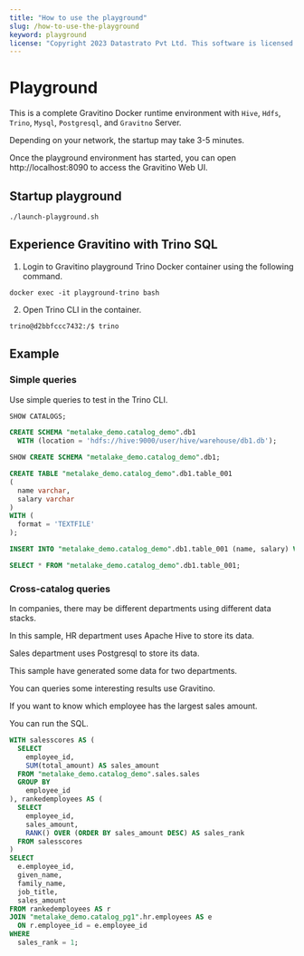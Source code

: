 ```yaml
---
title: "How to use the playground"
slug: /how-to-use-the-playground
keyword: playground
license: "Copyright 2023 Datastrato Pvt Ltd. This software is licensed under the Apache License version 2."
---
```


# Playground

This is a complete Gravitino Docker runtime environment with `Hive`, `Hdfs`, `Trino`, `Mysql`, `Postgresql`, and `Gravitno` Server.

Depending on your network, the startup may take 3-5 minutes.

Once the playground environment has started, you can open http://localhost:8090 to access the Gravitino Web UI.

## Startup playground

```shell
./launch-playground.sh
```

## Experience Gravitino with Trino SQL

1. Login to Gravitino playground Trino Docker container using the following command.

```shell
docker exec -it playground-trino bash
````

2. Open Trino CLI in the container.

```shell
trino@d2bbfccc7432:/$ trino
```

## Example

### Simple queries

Use simple queries to test in the Trino CLI.

```SQL
SHOW CATALOGS;

CREATE SCHEMA "metalake_demo.catalog_demo".db1
  WITH (location = 'hdfs://hive:9000/user/hive/warehouse/db1.db');

SHOW CREATE SCHEMA "metalake_demo.catalog_demo".db1;

CREATE TABLE "metalake_demo.catalog_demo".db1.table_001
(
  name varchar,
  salary varchar
)
WITH (
  format = 'TEXTFILE'
);

INSERT INTO "metalake_demo.catalog_demo".db1.table_001 (name, salary) VALUES ('sam', '11');

SELECT * FROM "metalake_demo.catalog_demo".db1.table_001;
```

### Cross-catalog queries

In companies, there may be different departments using different data stacks. 

In this sample, HR department uses Apache Hive to store its data.

Sales department uses Postgresql to store its data.

This sample have generated some data for two departments.

You can queries some interesting results use Gravitino. 

If you want to know which employee has the largest sales amount.

You can run the SQL.

```SQL
WITH salesscores AS (
  SELECT
    employee_id,
    SUM(total_amount) AS sales_amount
  FROM "metalake_demo.catalog_demo".sales.sales
  GROUP BY
    employee_id
), rankedemployees AS (
  SELECT
    employee_id,
    sales_amount,
    RANK() OVER (ORDER BY sales_amount DESC) AS sales_rank
  FROM salesscores
)
SELECT
  e.employee_id,
  given_name,
  family_name,
  job_title,
  sales_amount
FROM rankedemployees AS r
JOIN "metalake_demo.catalog_pg1".hr.employees AS e
  ON r.employee_id = e.employee_id
WHERE
  sales_rank = 1;
```


